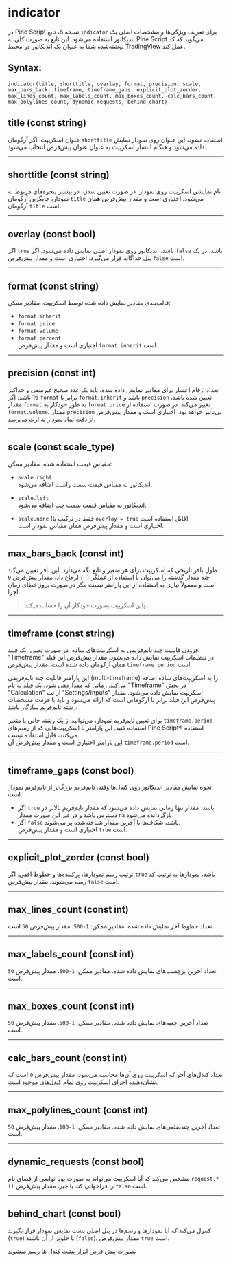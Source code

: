 # indicator

در Pine Script نسخه 6، تابع `indicator` برای تعریف ویژگی‌ها و مشخصات اصلی یک اندیکاتور استفاده می‌شود. این تابع به صورت کلی به Pine Script می‌گوید که کد نوشته‌شده شما به عنوان یک اندیکاتور در محیط TradingView عمل کند.

## Syntax:
```pine
indicator(title, shorttitle, overlay, format, precision, scale, max_bars_back, timeframe, timeframe_gaps, explicit_plot_zorder, max_lines_count, max_labels_count, max_boxes_count, calc_bars_count, max_polylines_count, dynamic_requests, behind_chart)

```

## **title (const string)**  
عنوان اسکریپت. اگر آرگومان `shorttitle` استفاده نشود، این عنوان روی نمودار نمایش داده می‌شود و هنگام انتشار اسکریپت به عنوان عنوان پیش‌فرض انتخاب می‌شود.

---

## **shorttitle (const string)**  
نام نمایشی اسکریپت روی نمودار. در صورت تعیین شدن، در بیشتر پنجره‌های مربوط به نمودار، جایگزین آرگومان `title` می‌شود. اختیاری است و مقدار پیش‌فرض همان آرگومان `title` است.

---

## **overlay (const bool)**  
اگر `true` باشد، اندیکاتور روی نمودار اصلی نمایش داده می‌شود. اگر `false` باشد، در یک پنل جداگانه قرار می‌گیرد. اختیاری است و مقدار پیش‌فرض `false` است.

---

## **format (const string)**  
قالب‌بندی مقادیر نمایش داده شده توسط اسکریپت. مقادیر ممکن:

- `format.inherit`  
- `format.price`  
- `format.volume`  
- `format.percent`  
اختیاری است و مقدار پیش‌فرض `format.inherit` است.

---

## **precision (const int)**  
تعداد ارقام اعشار برای مقادیر نمایش داده شده. باید یک عدد صحیح غیرمنفی و حداکثر 16 باشد. اگر `format` برابر با `format.inherit` باشد و `precision` تعیین شده باشد، مقدار `format` به طور خودکار به `format.price` تغییر می‌کند. در صورت استفاده از `format.volume`، مقدار `precision` بی‌تأثیر خواهد بود. اختیاری است و مقدار پیش‌فرض از دقت نماد نمودار به ارث می‌رسد.

---

## **scale (const scale_type)**  
مقیاس قیمت استفاده شده. مقادیر ممکن:

- `scale.right`    
اندیکاتور به مقیاس قیمت سمت راست اضافه می‌شود.

- `scale.left`  
اندیکاتور به مقیاس قیمت سمت چپ اضافه می‌شود.

- `scale.none` (فقط در ترکیب با `overlay = true` قابل استفاده است)  
اختیاری است و مقدار پیش‌فرض همان مقیاس نمودار است.

---

## **max_bars_back (const int)**  
طول بافر تاریخی که اسکریپت برای هر متغیر و تابع نگه می‌دارد. این بافر تعیین می‌کند چند مقدار گذشته را می‌توان با استفاده از عملگر `[ ]` ارجاع داد. مقدار پیش‌فرض `0` است و معمولاً نیازی به استفاده از این پارامتر نیست مگر در صورت بروز خطای زمان اجرا.
> پاین اسکریپت بصورت خودکار آن را حساب میکند.
---

## **timeframe (const string)**  
افزودن قابلیت چند تایم‌فریمی به اسکریپت‌های ساده. در صورت تعیین، یک فیلد "Timeframe" در تنظیمات اسکریپت نمایش داده می‌شود. مقدار پیش‌فرض این فیلد همان آرگومان داده شده است. مقدار پیش‌فرض `timeframe.period` است.


این پارامتر قابلیت چند تایم‌فریمی (multi-timeframe) را به اسکریپت‌های ساده اضافه می‌کند. زمانی که مقداردهی شود، یک فیلد به نام "Timeframe" در بخش "Calculation" از تب "Settings/Inputs" اسکریپت نمایش داده می‌شود. مقدار پیش‌فرض این فیلد برابر با آرگومانی است که ارائه می‌شود و باید با فرمت مشخصات رشته تایم‌فریم سازگار باشد.

برای تعیین تایم‌فریم نمودار، می‌توانید از یک رشته خالی یا متغیر `timeframe.period` استفاده کنید. این پارامتر با اسکریپت‌هایی که از رسم‌های Pine Script® استفاده می‌کنند، قابل استفاده نیست.  
این پارامتر اختیاری است و مقدار پیش‌فرض آن `timeframe.period` است.

---

## **timeframe_gaps (const bool)**  
نحوه نمایش مقادیر اندیکاتور روی کندل‌ها وقتی تایم‌فریم بزرگ‌تر از تایم‌فریم نمودار است.  
- اگر `true` باشد، مقدار تنها زمانی نمایش داده می‌شود که مقدار تایم‌فریم بالاتر در دسترس باشد و در غیر این صورت مقدار `na` بازگردانده می‌شود.  
- اگر `false` باشد، شکاف‌ها با آخرین مقدار شناخته‌شده پر می‌شوند.  
اختیاری است و مقدار پیش‌فرض `true` است.

---

## **explicit_plot_zorder (const bool)**  
ترتیب رسم نمودارها، پرکننده‌ها و خطوط افقی. اگر `true` باشد، نمودارها به ترتیب کد رسم می‌شوند. مقدار پیش‌فرض `false` است.

---

## **max_lines_count (const int)**  
تعداد خطوط آخر نمایش داده شده. مقادیر ممکن: `1-500`. مقدار پیش‌فرض `50` است.

---

## **max_labels_count (const int)**  
تعداد آخرین برچسب‌های نمایش داده شده. مقادیر ممکن: `1-500`. مقدار پیش‌فرض `50` است.

---

## **max_boxes_count (const int)**  
تعداد آخرین جعبه‌های نمایش داده شده. مقادیر ممکن: `1-500`. مقدار پیش‌فرض `50` است.

---

## **calc_bars_count (const int)**  
تعداد کندل‌های آخر که اسکریپت روی آن‌ها محاسبه می‌شود. مقدار پیش‌فرض `0` است که نشان‌دهنده اجرای اسکریپت روی تمام کندل‌های موجود است.

---

## **max_polylines_count (const int)**  
تعداد آخرین چندضلعی‌های نمایش داده شده. مقادیر ممکن: `1-100`. مقدار پیش‌فرض `50` است.

---

## **dynamic_requests (const bool)**  
مشخص می‌کند که آیا اسکریپت می‌تواند به صورت پویا توابعی از فضای نام `request.*()` را فراخوانی کند یا خیر. مقدار پیش‌فرض `false` است.

---

## **behind_chart (const bool)**  
کنترل می‌کند که آیا نمودارها و رسم‌ها در پنل اصلی پشت نمایش نمودار قرار بگیرند (`true`) یا جلوتر از آن باشند (`false`). مقدار پیش‌فرض `true` است.

بصورت پیش فرض ابزار پشت کندل ها رسم میشوند
